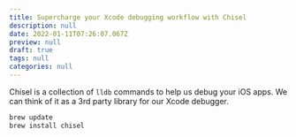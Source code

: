 ```yaml
---
title: Supercharge your Xcode debugging workflow with Chisel
description: null
date: 2022-01-11T07:26:07.067Z
preview: null
draft: true
tags: null
categories: null
---
```


Chisel is a collection of `lldb` commands to help us debug your iOS apps. We can think of it as a 3rd party library for our Xcode debugger.

```bash
brew update
brew install chisel
```